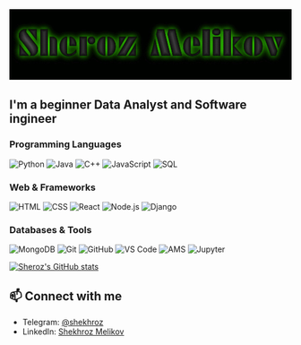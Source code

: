 <img src="https://github.com/SherozMelikov/sherozmelikov/blob/main/assets/Name.gif" width="800"/>

## I'm a beginner Data Analyst and Software ingineer


### Programming Languages
![Python](https://img.shields.io/badge/-Python-3776AB?style=for-the-badge&logo=Python&logoColor=white)
![Java](https://img.shields.io/badge/-Java-007396?style=for-the-badge&logo=Java&logoColor=white)
![C++](https://img.shields.io/badge/-C++-00599C?style=for-the-badge&logo=C%2B%2B&logoColor=white)
![JavaScript](https://img.shields.io/badge/-JavaScript-090909?style=for-the-badge&logo=JavaScript&logoColor=F7DF1E)
![SQL](https://img.shields.io/badge/-SQL-003B57?style=for-the-badge&logo=MySQL&logoColor=white)

### Web & Frameworks
![HTML](https://img.shields.io/badge/-HTML-E34F26?style=for-the-badge&logo=HTML5&logoColor=white)
![CSS](https://img.shields.io/badge/-CSS-1572B6?style=for-the-badge&logo=CSS3&logoColor=white)
![React](https://img.shields.io/badge/-React-61DAFB?style=for-the-badge&logo=React&logoColor=black)
![Node.js](https://img.shields.io/badge/-Node.js-339933?style=for-the-badge&logo=Node.js&logoColor=white)
![Django](https://img.shields.io/badge/-Django-092E20?style=for-the-badge&logo=Django&logoColor=white)

### Databases & Tools
![MongoDB](https://img.shields.io/badge/-MongoDB-47A248?style=for-the-badge&logo=MongoDB&logoColor=white)
![Git](https://img.shields.io/badge/-Git-F05032?style=for-the-badge&logo=Git&logoColor=white)
![GitHub](https://img.shields.io/badge/-GitHub-181717?style=for-the-badge&logo=GitHub&logoColor=white)
![VS Code](https://img.shields.io/badge/-VS%20Code-007ACC?style=for-the-badge&logo=Visual%20Studio%20Code&logoColor=white)
![AMS](https://img.shields.io/badge/-AMS-FF6F61?style=for-the-badge&logo=Apache&logoColor=white)
![Jupyter](https://img.shields.io/badge/-Jupyter-F37626?style=for-the-badge&logo=Jupyter&logoColor=white)



[![Sheroz's GitHub stats](https://github-readme-stats.vercel.app/api?username=SherozMelikov)](https://github.com/SherozMelikov/github-readme-stats)


## 📫 Connect with me
- Telegram: [@shekhroz](https://t.me/shekhroz)
- LinkedIn: [Shekhroz Melikov](https://www.linkedin.com/in/sheroz-melikov-9497b232a)


